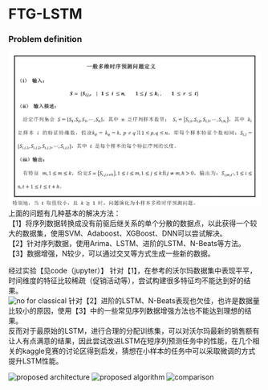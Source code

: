 # FTG-LSTM
### Problem definition
![Problem definition](https://github.com/BGMLoveWCJ/FTG-LSTM/blob/main/Introduction/Definition.png)
上面的问题有几种基本的解决方法：\
【1】将序列数据转换成没有前驱后继关系的单个分散的数据点，以此获得一个较大的数据集，使用SVM、Adaboost、XGBoost、DNN可以尝试解决。\
【2】针对序列数据，使用Arima、LSTM、进阶的LSTM、N-Beats等方法。\
【3】数据增强，N较少，可以通过交叉等方式生成一些新的数据。

经过实验【见code（jupyter）】
针对【1】，在参考的沃尔玛数据集中表现平平，时间维度的特征比较稀疏（促销活动等），尝试构建很多特征均不能达到好的结果。\
![no for classical]()
针对【2】进阶的LSTM、N-Beats表现也欠佳，也许是数据量比较小的原因，使用【3】中的一些常见序列数据增强方法也不能达到理想的结果。\
反而对于最原始的LSTM，进行合理的分配训练集，可以对沃尔玛最新的销售额有让人有点满意的结果，因此尝试改进LSTM在短序列预测任务中的性能，在几个相关的kaggle竞赛的讨论区得到启发，猜想在小样本的任务中可以采取微调的方式提升LSTM性能。

![proposed architecture]()
![proposed algorithm]()
![comparison]()
